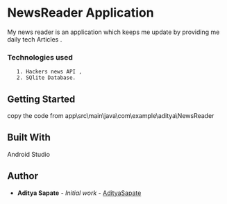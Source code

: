 
# NewsReader Application

  My news reader is an application which keeps me update by providing me daily tech Articles .
 
###  Technologies used
       1. Hackers news API ,
       2. SQlite Database.    

## Getting Started  
  
   copy the code from app\src\main\java\com\example\aditya\NewsReader
   
## Built With
 
   Android Studio
  
## Author

* **Aditya Sapate** - *Initial work* - [AdityaSapate](https://github.com/Aadityasapate)  
  
